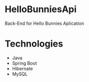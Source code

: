 # HelloBunniesApi
Back-End for Hello Bunnies Aplication

# Technologies
 * Java
 * Spring Boot
 * Hibernate
 * MySQL
